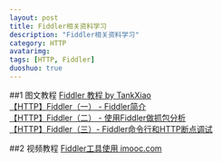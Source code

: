 ```yaml
---
layout: post
title: Fiddler相关资料学习
description: "Fiddler相关资料学习"
category: HTTP
avatarimg: 
tags: [HTTP, Fiddler]
duoshuo: true
---
```


##1 图文教程
[Fiddler 教程 by TankXiao ](http://www.cnblogs.com/TankXiao/archive/2012/02/06/2337728.html)  
[【HTTP】Fiddler（一） - Fiddler简介](http://blog.csdn.net/ohmygirl/article/details/17846199)  
[【HTTP】Fiddler（二） - 使用Fiddler做抓包分析](http://blog.csdn.net/ohmygirl/article/details/17849983)  
[【HTTP】Fiddler（三）- Fiddler命令行和HTTP断点调试](http://blog.csdn.net/ohmygirl/article/details/17855031)  

##2 视频教程
[Fiddler工具使用 imooc.com](http://www.imooc.com/learn/37)  
